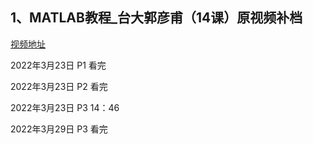 ## 1、MATLAB教程_台大郭彦甫（14课）原视频补档

[视频地址](https://manyouit.com/s/9b)

2022年3月23日 P1 看完

2022年3月23日 P2 看完

2022年3月23日 P3 14：46

2022年3月29日 P3 看完
